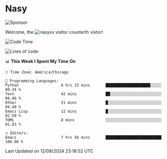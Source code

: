 # Nasy

<!--
<p align="center">
<img height="200" src="https://github-readme-stats.vercel.app/api?username=nasyxx&count_private=true&show_icons=true&theme=dracula&include_all_commits=true"/>
<img height="200" src="https://github-readme-stats.vercel.app/api/top-langs/?username=nasyxx&theme=dracula&hide=html,jupyter+notebook&count_private=true&show_icons=true"/>
</p>

  
----------------
-->

![Sponsor](https://img.shields.io/static/v1.svg?label=Sponsor&message=%E2%9D%A4&logo=GitHub&style=flat&color=pink)
 
Welcome, the ![nasyxx visitor counter](https://count.getloli.com/get/@nasyxx?theme=rule34)th vistor!
 
<!--START_SECTION:waka-->
![Code Time](http://img.shields.io/badge/Code%20Time-4%2C571%20hrs%2056%20mins-blue)

![Lines of code](https://img.shields.io/badge/From%20Hello%20World%20I%27ve%20Written-6.4%20million%20lines%20of%20code-blue)

📊 **This Week I Spent My Time On** 

```text
🕑︎ Time Zone: America/Chicago

💬 Programming Languages: 
Python                   6 hrs 23 mins       ████████████████████░░░░░   80.34 % 
Text                     42 mins             ██░░░░░░░░░░░░░░░░░░░░░░░   08.86 % 
Other                    21 mins             █░░░░░░░░░░░░░░░░░░░░░░░░   04.49 % 
Emacs Lisp               12 mins             █░░░░░░░░░░░░░░░░░░░░░░░░   02.59 % 
TOML                     8 mins              ░░░░░░░░░░░░░░░░░░░░░░░░░   01.83 % 

🔥 Editors: 
Emacs                    7 hrs 56 mins       █████████████████████████   100.00 % 
```


 Last Updated on 12/08/2024 23:18:52 UTC
<!--END_SECTION:waka-->

<!-- ![visitors](https://visitor-badge.laobi.icu/badge?page_id=nasyxx.nasyxx) -->
